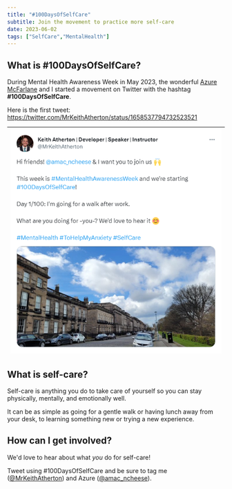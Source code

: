 ```yaml
---
title: "#100DaysOfSelfCare"
subtitle: Join the movement to practice more self-care
date: 2023-06-02
tags: ["SelfCare","MentalHealth"]
---
```


## What is #100DaysOfSelfCare?

During Mental Health Awareness Week in May 2023, the wonderful [Azure McFarlane](https://twitter.com/amac_ncheese) and I started a movement on Twitter with the hashtag **#100DaysOfSelfCare**.

Here is the first tweet: https://twitter.com/MrKeithAtherton/status/1658537794732523521

|![#100DaysOfSelfCare first tweet.](/img/2023-06-02-100daysofselfcare/100daysofselfcare-first-tweet.png "#100DaysOfSelfCare first tweet.")|
|-|

## What is self-care?

Self-care is anything you do to take care of yourself so you can stay physically, mentally, and emotionally well.

It can be as simple as going for a gentle walk or having lunch away from your desk, to learning something new or trying a new experience.

## How can I get involved?

We'd love to hear about what *you* do for self-care!

Tweet using #100DaysOfSelfCare and be sure to tag me ([@MrKeithAtherton](https://twitter.com/MrKeithAtherton)) and Azure ([@amac_ncheese](https://twitter.com/amac_ncheese)).